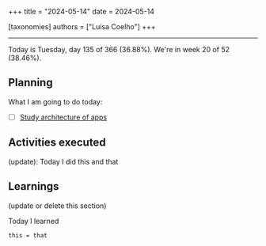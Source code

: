 +++
title = "2024-05-14"
date = 2024-05-14

[taxonomies]
authors = ["Luísa Coelho"]
+++

---

Today is Tuesday, day 135 of 366 (36.88%). We're in week 20 of 52 (38.46%).

## Planning

What I am going to do today:

- [ ] [Study architecture of apps](https://github.com/OmnicodeSolutions/scanspend/issues/3)

## Activities executed

(update): Today I did this and that

## Learnings

(update or delete this section)

Today I learned
```
this = that
```
